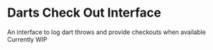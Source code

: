 # Darts Check Out Interface
An interface to log dart throws and provide checkouts when available
Currently WIP